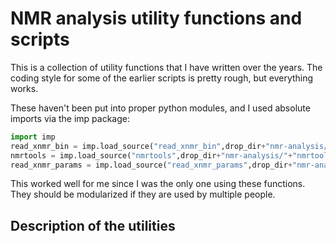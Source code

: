 # NMR analysis utility functions and scripts

This is a collection of utility functions that I have written over the years. The coding style for some of the earlier scripts is pretty rough, but everything works.

These haven't been put into proper python modules, and I used absolute imports via the imp package:
```python
import imp
read_xnmr_bin = imp.load_source("read_xnmr_bin",drop_dir+"nmr-analysis/"+"read_xnmr_bin.py")
nmrtools = imp.load_source("nmrtools",drop_dir+"nmr-analysis/"+"nmrtools.py")
read_xnmr_params = imp.load_source("read_xnmr_params",drop_dir+"nmr-analysis/read_xnmr_params.py")
```
This worked well for me since I was the only one using these functions. They should be modularized if they are used by multiple people.

## Description of the utilities

### 